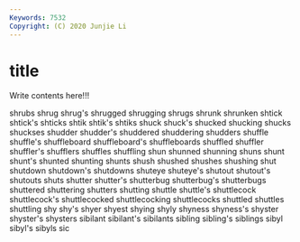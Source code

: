 ```yaml
---
Keywords: 7532
Copyright: (C) 2020 Junjie Li
---
```


# title

Write contents here!!!
 
shrubs 
shrug
shrug's 
shrugged 
shrugging 
shrugs 
shrunk 
shrunken 
shtick 
shtick's 
shticks 
shtik
shtik's 
shtiks 
shuck 
shuck's 
shucked 
shucking 
shucks 
shuckses 
shudder 
shudder's
shuddered 
shuddering 
shudders 
shuffle 
shuffle's 
shuffleboard 
shuffleboard's 
shuffleboards 
shuffled 
shuffler
shuffler's 
shufflers 
shuffles 
shuffling 
shun 
shunned 
shunning 
shuns 
shunt 
shunt's
shunted 
shunting 
shunts 
shush 
shushed 
shushes 
shushing 
shut 
shutdown 
shutdown's
shutdowns 
shuteye 
shuteye's 
shutout 
shutout's 
shutouts 
shuts 
shutter 
shutter's 
shutterbug
shutterbug's 
shutterbugs 
shuttered 
shuttering 
shutters 
shutting 
shuttle 
shuttle's 
shuttlecock 
shuttlecock's
shuttlecocked 
shuttlecocking 
shuttlecocks 
shuttled 
shuttles 
shuttling 
shy 
shy's 
shyer 
shyest
shying 
shyly 
shyness 
shyness's 
shyster 
shyster's 
shysters 
sibilant 
sibilant's 
sibilants
sibling 
sibling's 
siblings 
sibyl 
sibyl's 
sibyls 
sic 
